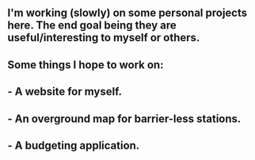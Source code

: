 ## I'm working (slowly) on some personal projects here. The end goal being they are useful/interesting to myself or others.

## Some things I hope to work on:
  ## - A website for myself.
  ## - An overground map for barrier-less stations.
  ## - A budgeting application.

